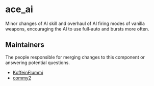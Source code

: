 ace_ai
======

Minor changes of AI skill and overhaul of AI firing modes of vanilla weapons, encouraging the AI to use full-auto and bursts more often.


## Maintainers

The people responsible for merging changes to this component or answering potential questions.

- [KoffeinFlummi](https://github.com/KoffeinFlummi)
- [commy2](https://github.com/commy2)
